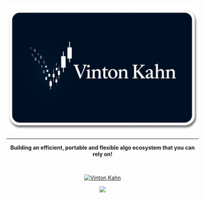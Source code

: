 <div align="center">
<img src="assets/logo.png" width="500px"/>

---

**Building an efficient, portable and flexible algo ecosystem that you can rely on!**

<br/>

[![Vinton Kahn](https://img.shields.io/badge/Vinton_Kahn-Virox_Edge-lightblue)](https://github.com/VintonKahn)

<a href="https://twitter.com/vintonkahn" ><img src="https://img.shields.io/twitter/follow/VintonKahn.svg?style=social" /> </a>

</div>
<div align="left">
</div>
